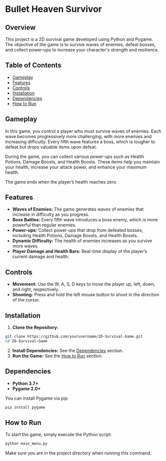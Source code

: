 # Bullet Heaven Survivor

## Overview
This project is a 2D survival game developed using Python and Pygame. The objective of the game is to survive waves of enemies, defeat bosses, and collect power-ups to increase your character's strength and resilience.

## Table of Contents
- [Gameplay](#Gameplay)
- [Features](#Features)
- [Controls](#Controls)
- [Installation](#Installation)
- [Dependencies](#Dependencies)
- [How to Run](#How-to-Run)

## Gameplay
In this game, you control a player who must survive waves of enemies. Each wave becomes progressively more challenging, with more enemies and increasing difficulty. Every fifth wave features a boss, which is tougher to defeat but drops valuable items upon defeat.

During the game, you can collect various power-ups such as Health Potions, Damage Boosts, and Health Boosts. These items help you maintain your health, increase your attack power, and enhance your maximum health.

The game ends when the player’s health reaches zero.

## Features
- **Waves of Enemies:** The game generates waves of enemies that increase in difficulty as you progress.
- **Boss Battles:** Every fifth wave introduces a boss enemy, which is more powerful than regular enemies.
- **Power-ups:** Collect power-ups that drop from defeated bosses, including Health Potions, Damage Boosts, and Health Boosts.
- **Dynamic Difficulty:** The health of enemies increases as you survive more waves.
- **Player Damage and Health Bars:** Real-time display of the player’s current damage and health.

## Controls
- **Movement:** Use the W, A, S, D keys to move the player up, left, down, and right, respectively.
- **Shooting:** Press and hold the left mouse button to shoot in the direction of the cursor.

## Installation
1. **Clone the Repository:**
```bash
git clone https://github.com/yourusername/2D-Survival-Game.git
cd 2D-Survival-Game
```
2. **Install Dependencies:** See the [Dependencies](#Dependencies) section.
3. **Run the Game:** See the [How to Run](#How-to-Run) section.

## Dependencies
- **Python 3.7+**
- **Pygame 2.0+**

You can install Pygame via pip:
```bash
pip install pygame
```

## How to Run
To start the game, simply execute the Python script:
```bash
python main_menu.py
```
Make sure you are in the project directory when running this command.